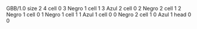 <gs-board> GBB/1.0
size 2 4
cell 0 3 Negro 1 
cell 1 3 Azul 2 
cell 0 2 Negro 2 
cell 1 2 Negro 1 
cell 0 1 Negro 1 
cell 1 1 Azul 1 
cell 0 0 Negro 2 
cell 1 0 Azul 1 
head 0 0
 </gs-board>